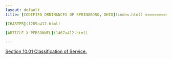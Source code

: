 ```yaml
---
layout: default 
title: [CODIFIED ORDINANCES OF SPRINGBORO, OHIO](index.html) =====================================================

[CHARTER](1289a412.html)

[ARTICLE X PERSONNEL](1467a412.html)

---
```


[Section 10.01 Classification of Service.](1469a412.html)

